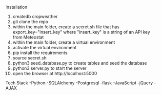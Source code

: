 Installation
1. createdb cropweather
2. git clone the repo
3. within the main folder, create a secret.sh file that has export_key="insert_key" where "insert_key" is a string of an API key from Meteostat
4. within the main folder, create a virtual environment
5. activate the virtual environment
6. pip install the requirements
7. source secret.sh
8. python3 seed_database.py to create tables and seed the database
9. python3 server.py to start the server
10. open the browser at http://localhost:5000


Tech Stack
-Python
-SQLAlchemy
-Postgresql
-flask
-JavaScript
-jQuery
-AJAX
